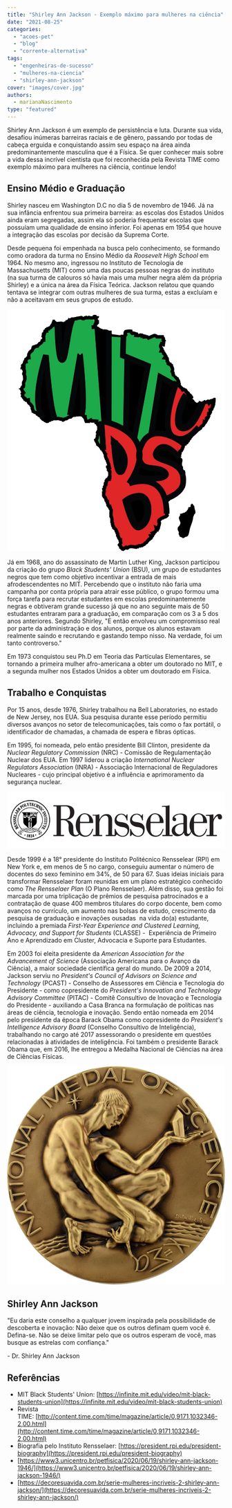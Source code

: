 ```yaml
---
title: "Shirley Ann Jackson - Exemplo máximo para mulheres na ciência"
date: "2021-08-25"
categories: 
  - "acoes-pet"
  - "blog"
  - "corrente-alternativa"
tags: 
  - "engenheiras-de-sucesso"
  - "mulheres-na-ciencia"
  - "shirley-ann-jackson"
cover: "images/cover.jpg"
authors: 
  - marianaNascimento
type: "featured"
---
```


Shirley Ann Jackson é um exemplo de persistência e luta. Durante sua vida, desafiou inúmeras barreiras raciais e de gênero, passando por todas de cabeça erguida e conquistando assim seu espaço na área ainda predominantemente masculina que é a Física. Se quer conhecer mais sobre a vida dessa incrível cientista que foi reconhecida pela Revista TIME como exemplo máximo para mulheres na ciência, continue lendo!

## Ensino Médio e Graduação

Shirley nasceu em Washington D.C no dia 5 de novembro de 1946. Já na sua infância enfrentou sua primeira barreira: as escolas dos Estados Unidos ainda eram segregadas, assim ela só poderia frequentar escolas que possuíam uma qualidade de ensino inferior. Foi apenas em 1954 que houve a integração das escolas por decisão da Suprema Corte.

Desde pequena foi empenhada na busca pelo conhecimento, se formando como oradora da turma no Ensino Médio da _Roosevelt High School_ em 1964. No mesmo ano, ingressou no Instituto de Tecnologia de Massachusetts (MIT) como uma das poucas pessoas negras do instituto (na sua turma de calouros só havia mais uma mulher negra além da própria Shirley) e a única na área da Física Teórica. Jackson relatou que quando tentava se integrar com outras mulheres de sua turma, estas a excluíam e não a aceitavam em seus grupos de estudo.

![](images/Black-Students-Union.jpg)

Já em 1968, ano do assassinato de Martin Luther King, Jackson participou da criação do grupo _Black Students’ Union_ (BSU), um grupo de estudantes negros que tem como objetivo incentivar a entrada de mais afrodescendentes no MIT. Percebendo que o instituto não faria uma campanha por conta própria para atrair esse público, o grupo formou uma força tarefa para recrutar estudantes em escolas predominantemente negras e obtiveram grande sucesso já que no ano seguinte mais de 50 estudantes entraram para a graduação, em comparação com os 3 a 5 dos anos anteriores. Segundo Shirley, "E então envolveu um compromisso real por parte da administração e dos alunos, porque os alunos estavam realmente saindo e recrutando e gastando tempo nisso. Na verdade, foi um tanto controverso."

Em 1973 conquistou seu Ph.D em Teoria das Partículas Elementares, se tornando a primeira mulher afro-americana a obter um doutorado no MIT, e a segunda mulher nos Estados Unidos a obter um doutorado em Física.

## Trabalho e Conquistas

Por 15 anos, desde 1976, Shirley trabalhou na Bell Laboratories, no estado de New Jersey, nos EUA. Sua pesquisa durante esse período permitiu diversos avanços no setor de telecomunicações, tais como o fax portátil, o identificador de chamadas, a chamada de espera e fibras ópticas.

Em 1995, foi nomeada, pelo então presidente Bill Clinton, presidente da _Nuclear Regulatory Commission_ (NRC) - Comissão de Regulamentação Nuclear dos EUA. Em 1997 liderou a criação _International Nuclear Regulators Association_ (INRA) - Associação Internacional de Reguladores Nucleares - cujo principal objetivo é a influência e aprimoramento da segurança nuclear.

![](images/Rensselaer2.jpg)

Desde 1999 é a 18° presidente do Instituto Politécnico Rensselear (RPI) em New York e, em menos de 5 no cargo, conseguiu aumentar o número de docentes do sexo feminino em 34%, de 50 para 67. Suas ideias iniciais para transformar Rensselaer foram reunidas em um plano estratégico conhecido como _The Rensselaer Plan_ (O Plano Rensselaer). Além disso, sua gestão foi marcada por uma triplicação de prêmios de pesquisa patrocinados e a contratação de quase 400 membros titulares do corpo docente, bem como avanços no currículo, um aumento nas bolsas de estudo, crescimento da pesquisa de graduação e inovações ousadas  na vida do(a) estudante, incluindo a premiada _First-Year Experience and Clustered Learning, Advocacy, and Support for Students_ (CLASSE) -  Experiência de Primeiro Ano e Aprendizado em Cluster, Advocacia e Suporte para Estudantes.

Em 2003 foi eleita presidente da _American Association for the Advancement of Science_ (Associação Americana para o Avanço da Ciência), a maior sociedade científica geral do mundo. De 2009 a 2014, Jackson serviu no _President's Council of Advisors on Science and Technology_ (PCAST) - Conselho de Assessores em Ciência e Tecnologia do Presidente - como copresidente do _President's Innovation and Technology Advisory Committee_ (PITAC) - Comitê Consultivo de Inovação e Tecnologia do Presidente - auxiliando a Casa Branca na formulação de políticas nas áreas de ciência, tecnologia e inovação. Sendo então nomeada em 2014 pelo presidente da época Barack Obama como copresidente do _President's Intelligence Advisory Board_ (Conselho Consultivo de Inteligência), trabalhando no cargo até 2017 assessorando o presidente em questões relacionadas à atividades de inteligência. Foi também o presidente Barack Obama que, em 2016, lhe entregou a Medalha Nacional de Ciências na área de Ciências Físicas.

![](images/NationalMedalofScience.jpg)

## Shirley Ann Jackson

"Eu daria este conselho a qualquer jovem inspirada pela possibilidade de descoberta e inovação: Não deixe que os outros definam quem você é. Defina-se. Não se deixe limitar pelo que os outros esperam de você, mas busque as estrelas com confiança."

\- Dr. Shirley Ann Jackson

## Referências

- MIT Black Students' Union: [https://infinite.mit.edu/video/mit-black-students-union](https://infinite.mit.edu/video/mit-black-students-union)
- Revista TIME: [http://content.time.com/time/magazine/article/0,9171,1032346-2,00.html](http://content.time.com/time/magazine/article/0,9171,1032346-2,00.html)
- Biografia pelo Instituto Rensselaer: [https://president.rpi.edu/president-biography](https://president.rpi.edu/president-biography)
- [https://www3.unicentro.br/petfisica/2020/06/19/shirley-ann-jackson-1946/](https://www3.unicentro.br/petfisica/2020/06/19/shirley-ann-jackson-1946/)
- [https://decoresuavida.com.br/serie-mulheres-incriveis-2-shirley-ann-jackson/](https://decoresuavida.com.br/serie-mulheres-incriveis-2-shirley-ann-jackson/)
